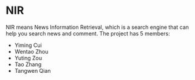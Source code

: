 # NIR
NIR means News Information Retrieval, which is a search engine that can help you search news and comment.
The project has 5 members: 
* Yiming Cui
* Wentao Zhou
* Yuting Zou
* Tao Zhang
* Tangwen Qian
